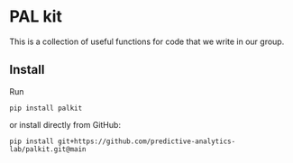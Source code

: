 # PAL kit

This is a collection of useful functions for code that we write in our group.

## Install

Run
```
pip install palkit
```

or install directly from GitHub:
```
pip install git+https://github.com/predictive-analytics-lab/palkit.git@main
```
